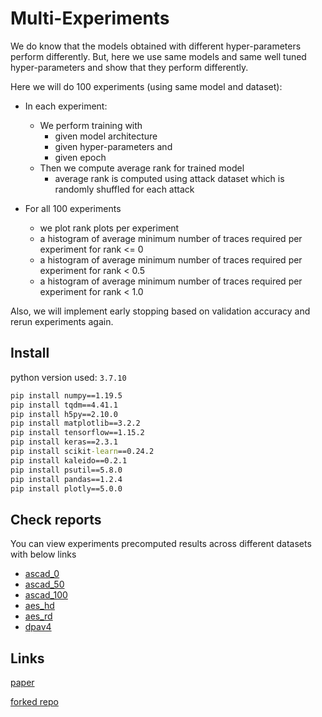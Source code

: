 # Multi-Experiments

We do know that the models obtained with different hyper-parameters perform differently.
But, here we use same models and same well tuned hyper-parameters and show that they perform 
differently.

Here we will do 100 experiments (using same model and dataset):

+ In each experiment:
  + We perform training with
    + given model architecture
    + given hyper-parameters and
    + given epoch
  + Then we compute average rank for trained model
    + average rank is computed using attack dataset which is randomly shuffled for each attack
    
+ For all 100 experiments
  + we plot rank plots per experiment
  + a histogram of average minimum number of traces required per experiment for rank <= 0
  + a histogram of average minimum number of traces required per experiment for rank < 0.5
  + a histogram of average minimum number of traces required per experiment for rank < 1.0  
    
Also, we will implement early stopping based on validation accuracy and rerun experiments again.


## Install

python version used: `3.7.10`

```cmd
pip install numpy==1.19.5 
pip install tqdm==4.41.1 
pip install h5py==2.10.0 
pip install matplotlib==3.2.2 
pip install tensorflow==1.15.2 
pip install keras==2.3.1 
pip install scikit-learn==0.24.2 
pip install kaleido==0.2.1 
pip install psutil==5.8.0 
pip install pandas==1.2.4 
pip install plotly==5.0.0 
```

## Check reports

You can view experiments precomputed results across different datasets with below links 

+ [ascad_0](reports/report_ascad_0.md)
+ [ascad_50](reports/report_ascad_50.md)
+ [ascad_100](reports/report_ascad_100.md)
+ [aes_hd](reports/report_aes_hd.md)
+ [aes_rd](reports/report_aes_rd.md)
+ [dpav4](reports/report_dpav4.md)

## Links

[paper](https://tches.iacr.org/index.php/TCHES/article/view/8586/8153)

[forked repo](https://github.com/SpikingNeuron/TCHES20V3_CNN_SCA)

